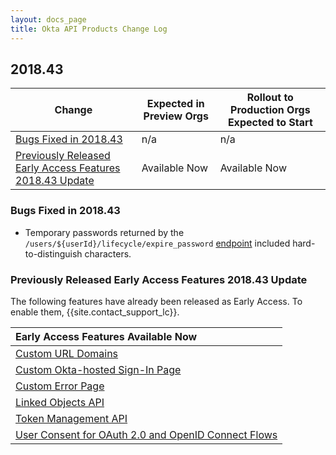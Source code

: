 ```yaml
---
layout: docs_page
title: Okta API Products Change Log
---
```


## 2018.43

| Change                                                                                                               | Expected in Preview Orgs | Rollout to Production Orgs Expected to Start |
| -------------------------------------------------------------------------------------------------------------------- | ------------------------ | -------------------------------------------- |
| [Bugs Fixed in 2018.43](#bugs-fixed-in-201843)                                                                       | n/a         | n/a                             |
| [Previously Released Early Access Features 2018.43 Update](#previously-released-early-access-features-201843-update) | Available Now            | Available Now                                |

### Bugs Fixed in 2018.43

* Temporary passwords returned by the `/users/${userId}/lifecycle/expire_password` [endpoint](https://developer.okta.com/docs/api/resources/users#expire-password) included hard-to-distinguish characters.

### Previously Released Early Access Features 2018.43 Update

The following features have already been released as Early Access. To enable them, {{site.contact_support_lc}}.

| Early Access Features Available Now
| :------------------------------------------------- |
| [Custom URL Domains](#custom-url-domains-are-in-early-access)|
| [Custom Okta-hosted Sign-In Page](#custom-okta-hosted-sign-in-page-is-in-early-access)|
| [Custom Error Page](#custom-error-page-is-in-early-access)|
| [Linked Objects API](#linked-objects-api-in-early-access-ea) |
| [Token Management API](#token-management-api-is-in-early-access-ea) |
| [User Consent for OAuth 2.0 and OpenID Connect Flows](#user-consent-for-oauth-20-and-openid-connect-flows-in-early-availability-ea) |
